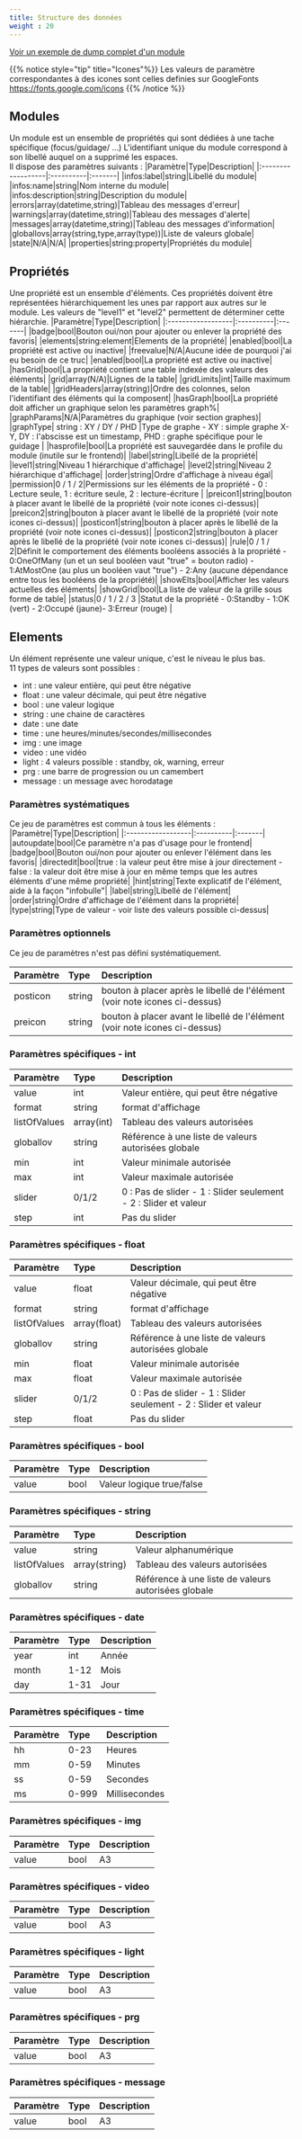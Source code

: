 ```yaml
---
title: Structure des données
weight : 20
---
```


[Voir un exemple de dump complet d'un module](/example.json)

{{% notice style="tip" title="Icones"%}}
Les valeurs de paramètre correspondantes à des icones sont celles definies sur GoogleFonts  
https://fonts.google.com/icons
{{% /notice %}}


## Modules
Un module est un ensemble de propriétés qui sont dédiées à une tache spécifique (focus/guidage/ ...)
L'identifiant unique du module correspond à son libellé auquel on a supprimé les espaces.  
Il dispose des paramètres suivants :
|Paramètre|Type|Description|
|:------------------|:----------|:-------|
|infos:label|string|Libellé du module|
|infos:name|string|Nom interne du module|
|infos:description|string|Description du module|
|errors|array(datetime,string)|Tableau des messages d'erreur|
|warnings|array(datetime,string)|Tableau des messages d'alerte|
|messages|array(datetime,string)|Tableau des messages d'information|
|globallovs|array(string,type,array(type))|Liste de valeurs globale|
|state|N/A|N/A|
|properties|string:property|Propriétés du module|
## Propriétés
Une propriété est un ensemble d'éléments.
Ces propriétés doivent être représentées hiérarchiquement les unes par rapport aux autres sur le module.
Les valeurs de "level1" et "level2" permettent de déterminer cette hiérarchie.
|Paramètre|Type|Description|
|:------------------|:----------|:-------|
|badge|bool|Bouton oui/non pour ajouter ou enlever la propriété des favoris|
|elements|string:element|Elements de la propriété|
|enabled|bool|La propriété est active ou inactive|
|freevalue|N/A|Aucune idée de pourquoi j'ai eu besoin de ce truc|
|enabled|bool|La propriété est active ou inactive|
|hasGrid|bool|La propriété contient une table indexée des valeurs des éléments|
|grid|array(N/A)|Lignes de la table|
|gridLimits|int|Taille maximum de la table|
|gridHeaders|array(string)|Ordre des colonnes, selon l'identifiant des éléments qui la composent|
|hasGraph|bool|La propriété doit afficher un graphique selon les paramètres graph%|
|graphParams|N/A|Paramètres du graphique (voir section graphes)|
|graphType| string : XY / DY / PHD |Type de graphe - XY : simple graphe X-Y, DY : l'abscisse est un timestamp, PHD : graphe spécifique pour le guidage |
|hasprofile|bool|La propriété est sauvegardée dans le profile du module (inutile sur le frontend)|
|label|string|Libellé de la propriété|
|level1|string|Niveau 1 hiérarchique d'affichage|
|level2|string|Niveau 2 hiérarchique d'affichage|
|order|string|Ordre d'affichage à niveau égal|
|permission|0 / 1 / 2|Permissions sur les éléments de la propriété - 0 : Lecture seule, 1 : écriture seule, 2 : lecture-écriture |
|preicon1|string|bouton à placer avant le libellé de la propriété (voir note icones ci-dessus)|
|preicon2|string|bouton à placer avant le libellé de la propriété (voir note icones ci-dessus)|
|posticon1|string|bouton à placer après le libellé de la propriété (voir note icones ci-dessus)|
|posticon2|string|bouton à placer après le libellé de la propriété (voir note icones ci-dessus)|
|rule|0 / 1 / 2|Définit le comportement des éléments booléens associés à la propriété - 0:OneOfMany (un et un seul booléen vaut "true" = bouton radio) - 1:AtMostOne (au plus un booléen vaut "true") - 2:Any (aucune dépendance entre tous les booléens de la propriété)|
|showElts|bool|Afficher les valeurs actuelles des éléments|
|showGrid|bool|La liste de valeur de la grille sous forme de table|
|status|0 / 1 / 2 / 3 |Statut de la propriété - 0:Standby - 1:OK (vert) - 2:Occupé (jaune)- 3:Erreur (rouge) |
## Elements
Un élément représente une valeur unique, c'est le niveau le plus bas.  
11 types de valeurs sont possibles :
- int : une valeur entière, qui peut être négative
- float : une valeur décimale, qui peut être négative
- bool : une valeur logique
- string : une chaine de caractères
- date : une date
- time : une heures/minutes/secondes/millisecondes
- img : une image
- video : une vidéo
- light : 4 valeurs possible : standby, ok, warning, erreur
- prg : une barre de progression ou un camembert
- message : un message avec horodatage

### Paramètres systématiques
Ce jeu de paramètres est commun à tous les éléments :
|Paramètre|Type|Description|
|:------------------|:----------|:-------|
|autoupdate|bool|Ce paramètre n'a pas d'usage pour le frontend|
|badge|bool|Bouton oui/non pour ajouter ou enlever l'élément dans les favoris|
|directedit|bool|true : la valeur peut être mise à jour directement - false : la valeur doit être mise à jour en même temps que les autres éléments d'une même propriété|
|hint|string|Texte explicatif de l'élément, aide à la façon "infobulle"|
|label|string|Libellé de l'élément|
|order|string|Ordre d'affichage de l'élément dans la propriété|
|type|string|Type de valeur - voir liste des valeurs possible ci-dessus|

### Paramètres optionnels
Ce jeu de paramètres n'est pas défini systématiquement.

|Paramètre|Type|Description|
|:------------------|:----------|:-------|
|posticon|string|bouton à placer après le libellé de l'élément (voir note icones ci-dessus)|
|preicon|string|bouton à placer avant le libellé de l'élément (voir note icones ci-dessus)|

### Paramètres spécifiques - int
|Paramètre|Type|Description|
|:------------------|:----------|:-------|
|value|int|Valeur entière, qui peut être négative|
|format|string|format d'affichage|
|listOfValues|array(int)|Tableau des valeurs autorisées|
|globallov|string|Référence à une liste de valeurs autorisées globale|
|min|int|Valeur minimale autorisée|
|max|int|Valeur maximale autorisée|
|slider|0/1/2|0 : Pas de slider - 1 : Slider seulement - 2 : Slider et valeur|
|step|int|Pas du slider|

### Paramètres spécifiques - float
|Paramètre|Type|Description|
|:------------------|:----------|:-------|
|value|float|Valeur décimale, qui peut être négative|
|format|string|format d'affichage|
|listOfValues|array(float)|Tableau des valeurs autorisées|
|globallov|string|Référence à une liste de valeurs autorisées globale|
|min|float|Valeur minimale autorisée|
|max|float|Valeur maximale autorisée|
|slider|0/1/2|0 : Pas de slider - 1 : Slider seulement - 2 : Slider et valeur|
|step|float|Pas du slider|

### Paramètres spécifiques - bool
|Paramètre|Type|Description|
|:------------------|:----------|:-------|
|value|bool|Valeur logique true/false|
### Paramètres spécifiques - string
|Paramètre|Type|Description|
|:------------------|:----------|:-------|
|value|string|Valeur alphanumérique|
|listOfValues|array(string)|Tableau des valeurs autorisées|
|globallov|string|Référence à une liste de valeurs autorisées globale|

### Paramètres spécifiques - date
|Paramètre|Type|Description|
|:------------------|:----------|:-------|
|year|int|Année|
|month|1-12|Mois|
|day|1-31|Jour|
### Paramètres spécifiques - time
|Paramètre|Type|Description|
|:------------------|:----------|:-------|
|hh|0-23|Heures|
|mm|0-59|Minutes|
|ss|0-59|Secondes|
|ms|0-999|Millisecondes|
### Paramètres spécifiques - img
|Paramètre|Type|Description|
|:------------------|:----------|:-------|
|value|bool|A3|
### Paramètres spécifiques - video
|Paramètre|Type|Description|
|:------------------|:----------|:-------|
|value|bool|A3|
### Paramètres spécifiques - light
|Paramètre|Type|Description|
|:------------------|:----------|:-------|
|value|bool|A3|
### Paramètres spécifiques - prg
|Paramètre|Type|Description|
|:------------------|:----------|:-------|
|value|bool|A3|
### Paramètres spécifiques - message
|Paramètre|Type|Description|
|:------------------|:----------|:-------|
|value|bool|A3|

